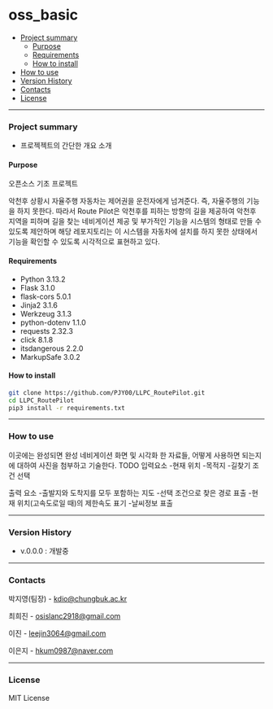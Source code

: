 # oss_basic

- [Project summary](#RoutePilot)
  - [Purpose](#purpose)
  - [Requirements](#requirements)
  - [How to install](#how-to-install)
- [How to use](#how-to-use)
- [Version History](#version-history)
- [Contacts](#contacts)
- [License](#license)

---

### Project summary
* 프로젝젝트의 간단한 개요 소개

#### Purpose

오픈소스 기초 프로젝트

악천후 상황시 자율주행 자동차는 제어권을 운전자에게 넘겨준다. 즉, 자율주행의 기능을 하지 못한다.
따라서 Route Pilot은 악천후를 피하는 방향의 길을 제공하여 악천후 지역을 피하며 길을 찾는 네비게이션 제공 및 부가적인 기능을 시스템의 형태로 만들 수 있도록 제안하며 해당 레포지토리는 이 시스템을 자동차에 설치를 하지 못한 상태에서 기능을 확인할 수 있도록 시각적으로 표현하고 있다.

#### Requirements

* Python 3.13.2
* Flask 3.1.0
* flask-cors 5.0.1
* Jinja2 3.1.6
* Werkzeug 3.1.3
* python-dotenv 1.1.0
* requests 2.32.3
* click 8.1.8
* itsdangerous 2.2.0
* MarkupSafe 3.0.2


#### How to install

```sh
git clone https://github.com/PJY00/LLPC_RoutePilot.git
cd LLPC_RoutePilot
pip3 install -r requirements.txt
```
---

### How to use

이곳에는 완성되면 완성 네비게이션 화면 및 시각화 한 자료들, 어떻게 사용하면 되는지에 대하여 사진을 첨부하고 기술한다.
TODO
입력요소
-현재 위치
-목적지
-길찾기 조건 선택

출력 요소
-출발지와 도착지를 모두 포함하는 지도
-선택 조건으로 찾은 경로 표출
-현재 위치(고속도로일 때)의 제한속도 표기
-날씨정보 표출

---

### Version History

* v.0.0.0 : 개발중

---

### Contacts

박지영(팀장) - kdio@chungbuk.ac.kr

최희진 - osislanc2918@gmail.com

이진 - leejin3064@gmail.com

이은지 - hkum0987@naver.com

---

### License

MIT License
